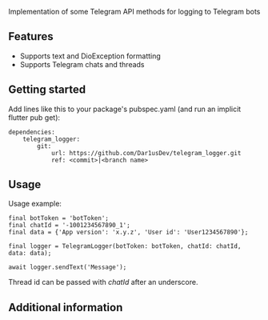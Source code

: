 Implementation of some Telegram API methods for logging to Telegram bots

## Features

- Supports text and DioException formatting
- Supports Telegram chats and threads

## Getting started

Add lines like this to your package's pubspec.yaml (and run an implicit flutter pub get):

```
dependencies:
    telegram_logger:
        git:
            url: https://github.com/Dar1usDev/telegram_logger.git
            ref: <commit>|<branch name>
```

## Usage

Usage example:

```
final botToken = 'botToken';
final chatId = '-1001234567890_1';
final data = {'App version': 'x.y.z', 'User id': 'User1234567890'};

final logger = TelegramLogger(botToken: botToken, chatId: chatId, data: data);

await logger.sendText('Message');
```

Thread id can be passed with _chatId_ after an underscore.

## Additional information
